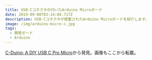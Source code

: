 ```yaml
---
title: USB-Cコネクタの付いたArduino Microボード
date: 2019-09-08T03:14:04.717Z
description: USB-Cコネクタが搭載されたArduino Microボードを紹介します。
image: /img/arduino-micro-c.jpg
tags:
  - 開発ボード
  - Arduino
---
```

[C-Duino: A DIY USB C Pro Micro](https://hackaday.io/project/167454-c-duino-a-diy-usb-c-pro-micro)から発見。画像もここから転載。
